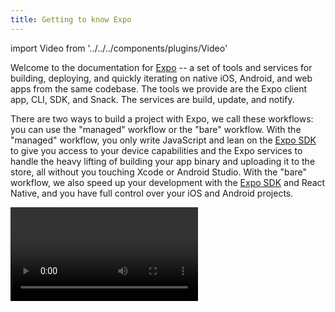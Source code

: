 ```yaml
---
title: Getting to know Expo
---
```


import Video from '../../../components/plugins/Video'

Welcome to the documentation for [Expo](http://expo.io) -- a set of tools and services for building, deploying, and quickly iterating on native iOS, Android, and web apps from the same codebase. The tools we provide are the Expo client app, CLI, SDK, and Snack. The services are build, update, and notify.

There are two ways to build a project with Expo, we call these workflows: you can use the "managed" workflow or the "bare" workflow. With the "managed" workflow, you only write JavaScript and lean on the [Expo SDK](sdk/overview/) to give you access to your device capabilities and the Expo services to handle the heavy lifting of building your app binary and uploading it to the store, all without you touching Xcode or Android Studio. With the "bare" workflow, we also speed up your development with the [Expo SDK](sdk/overview/) and React Native, and you have full control over your iOS and Android projects.

<Video file="introduction.mp4" loop={false} />

> *Look at that, the same React code using TypeScript running natively on iOS, Android, and web! This is what Expo is all about &mdash; providing a universal platform for React*

## More about the Expo SDK

The Expo SDK is a set of libraries written natively for each platform which provides access to the device's system functionality (things like the camera, push notifications, contacts, local storage, and other hardware and operating system APIs) from JavaScript. The SDK is designed to smooth out differences in platforms as much as possible, which makes your project very portable because it can run in any native environment containing the Expo SDK.

Expo also provides UI components to handle a variety of use-cases that almost all apps will cover but are not built into React Native core, e.g. icons, blur views, and more.

## Considering using Expo?

- If you'd like an overview of what Expo offers, you might want to familiarize yourself with the [lifecycle of an Expo project](introduction/managed-vs-bare/), which describes how you go from square one to a production iOS and Android app.
- For further explanation, it's also good to check out the [Frequently Asked Questions](introduction/faq/).

## Ready to get started?

- Head over to [Installation](introduction/installation/) to grab our tools and have a look around.
- Make your first project by following the [Up and Running](workflow/up-and-running/) guide.
- If you're not already familiar with React and React Native, you can bootstrap your knowledge with [React Native Express](http://www.reactnativeexpress.com/).
- For hands-on React Native projects from beginner to advanced, check out [Fullstack React Native](https://www.fullstackreact.com/react-native/), a (paid) book by the author of React Native Express.
- Join our [Community](introduction/community/) and let us know what you're working on!
